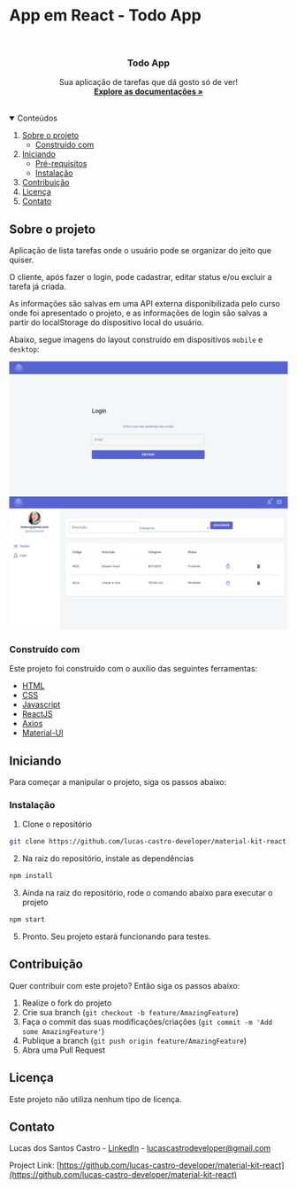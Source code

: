 # App em React - Todo App

<br />
<p align="center">

  <h3 align="center">Todo App</h3>

  <p align="center">
    Sua aplicação de tarefas que dá gosto só de ver!
    <br />
    <a href="https://github.com/lucas-castro-developer/material-kit-react"><strong>Explore as documentações »</strong></a>
    <br />
    <br />
  </p>
</p>

<details open="open">
  <summary>Conteúdos</summary>
  <ol>
    <li>
      <a href="#sobre-o-projeto">Sobre o projeto</a>
      <ul>
        <li><a href="#construído-com">Construído com</a></li>
      </ul>
    </li>
    <li>
      <a href="#iniciando">Iniciando</a>
      <ul>
        <li><a href="#pré-requisitos">Pré-requisitos</a></li>
        <li><a href="#instalação">Instalação</a></li>
      </ul>
    </li>
    <li><a href="#Contribuição">Contribuição</a></li>
    <li><a href="#Licença">Licença</a></li>
    <li><a href="#Contato">Contato</a></li>
  </ol>
</details>

## Sobre o projeto

Aplicação de lista tarefas onde o usuário pode se organizar do jeito que quiser.

O cliente, após fazer o login, pode cadastrar, editar  status e/ou excluir a tarefa já criada.

As informações são salvas em uma API externa disponibilizada pelo curso onde foi apresentado o projeto, e as informações de login são salvas a partir do localStorage do dispositivo local do usuário.

Abaixo, segue imagens do layout construído em dispositivos  `mobile` e `desktop`:

<img src="images/desk-1.png">

<img src="images/desk-2.png">

### Construído com

Este projeto foi construído com o auxílio das seguintes ferramentas:
* [HTML](https://developer.mozilla.org/pt-BR/docs/Web/HTML)
* [CSS](https://developer.mozilla.org/pt-BR/docs/Web/CSS)
* [Javascript](https://developer.mozilla.org/pt-BR/docs/Web/JavaScript)
* [ReactJS](https://pt-br.reactjs.org/)
* [Axios](https://github.com/axios/axios)
* [Material-UI](https://material-ui.com/pt/)

<!-- GETTING STARTED -->
## Iniciando

Para começar a manipular o projeto, siga os passos abaixo:

### Instalação

1. Clone o repositório
 ```sh
 git clone https://github.com/lucas-castro-developer/material-kit-react.git
 ```

2. Na raiz do repositório, instale as dependências
 ```sh
 npm install
 ```
 
3. Ainda na raiz do repositório, rode o comando abaixo para executar o projeto
 ```sh
 npm start
 ```

5. Pronto. Seu projeto estará funcionando para testes.

## Contribuição

Quer contribuir com este projeto? Então siga os passos abaixo:

1. Realize o fork do projeto
2. Crie sua branch (`git checkout -b feature/AmazingFeature`)
3. Faça o commit das suas modificações/criações (`git commit -m 'Add some AmazingFeature'`)
4. Publique a branch (`git push origin feature/AmazingFeature`)
5. Abra uma Pull Request

## Licença

Este projeto não utiliza nenhum tipo de licença.

## Contato

Lucas dos Santos Castro - [LinkedIn](https://www.linkedin.com/in/lucas-santos-castro-developer/) - lucascastrodeveloper@gmail.com

Project Link: [https://github.com/lucas-castro-developer/material-kit-react](https://github.com/lucas-castro-developer/material-kit-react)
